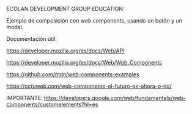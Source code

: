 ECOLAN DEVELOPMENT GROUP EDUCATION:

Ejemplo de composición con web components, usando un botón y un modal.

Documentación útil:

https://developer.mozilla.org/es/docs/Web/API

https://developer.mozilla.org/es/docs/Web/Web_Components

https://github.com/mdn/web-components-examples

https://octuweb.com/web-components-el-futuro-es-ahora-o-no/


IMPORTANTE: https://developers.google.com/web/fundamentals/web-components/customelements?hl=es
